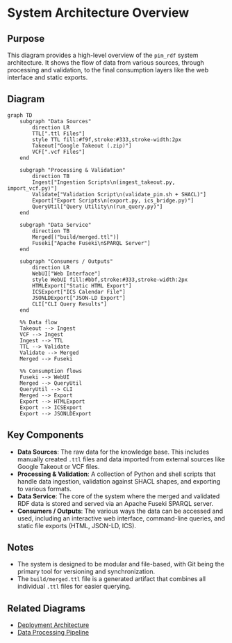 # System Architecture Overview

## Purpose
This diagram provides a high-level overview of the `pim_rdf` system architecture. It shows the flow of data from various sources, through processing and validation, to the final consumption layers like the web interface and static exports.

## Diagram
```mermaid
graph TD
    subgraph "Data Sources"
        direction LR
        TTL[".ttl Files"]
        style TTL fill:#f9f,stroke:#333,stroke-width:2px
        Takeout["Google Takeout (.zip)"]
        VCF[".vcf Files"]
    end

    subgraph "Processing & Validation"
        direction TB
        Ingest["Ingestion Scripts\n(ingest_takeout.py, import_vcf.py)"]
        Validate["Validation Script\n(validate_pim.sh + SHACL)"]
        Export["Export Scripts\n(export.py, ics_bridge.py)"]
        QueryUtil["Query Utility\n(run_query.py)"]
    end

    subgraph "Data Service"
        direction TB
        Merged[("build/merged.ttl")]
        Fuseki["Apache Fuseki\nSPARQL Server"]
    end

    subgraph "Consumers / Outputs"
        direction LR
        WebUI["Web Interface"]
        style WebUI fill:#bbf,stroke:#333,stroke-width:2px
        HTMLExport["Static HTML Export"]
        ICSExport["ICS Calendar File"]
        JSONLDExport["JSON-LD Export"]
        CLI["CLI Query Results"]
    end

    %% Data flow
    Takeout --> Ingest
    VCF --> Ingest
    Ingest --> TTL
    TTL --> Validate
    Validate --> Merged
    Merged --> Fuseki

    %% Consumption flows
    Fuseki --> WebUI
    Merged --> QueryUtil
    QueryUtil --> CLI
    Merged --> Export
    Export --> HTMLExport
    Export --> ICSExport
    Export --> JSONLDExport
```

## Key Components
- **Data Sources**: The raw data for the knowledge base. This includes manually created `.ttl` files and data imported from external sources like Google Takeout or VCF files.
- **Processing & Validation**: A collection of Python and shell scripts that handle data ingestion, validation against SHACL shapes, and exporting to various formats.
- **Data Service**: The core of the system where the merged and validated RDF data is stored and served via an Apache Fuseki SPARQL server.
- **Consumers / Outputs**: The various ways the data can be accessed and used, including an interactive web interface, command-line queries, and static file exports (HTML, JSON-LD, ICS).

## Notes
- The system is designed to be modular and file-based, with Git being the primary tool for versioning and synchronization.
- The `build/merged.ttl` file is a generated artifact that combines all individual `.ttl` files for easier querying.

## Related Diagrams
- [Deployment Architecture](./deployment.md)
- [Data Processing Pipeline](../flows/data-pipeline.md)
